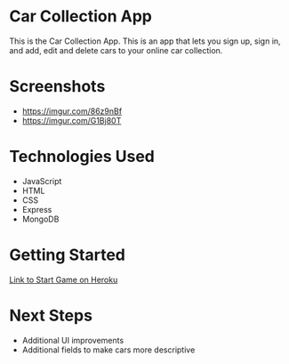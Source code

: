 # Car Collection App

This is the Car Collection App. This is an app that lets you sign up, sign in, and add, edit and delete cars to your online car collection.

# Screenshots

* https://imgur.com/86z9nBf
* https://imgur.com/G1Bj80T

# Technologies Used
* JavaScript
* HTML
* CSS
* Express
* MongoDB

# Getting Started

[Link to Start Game on Heroku](https://car-collection-1e0310d4273a.herokuapp.com/ "Start App")

# Next Steps
* Additional UI improvements
* Additional fields to make cars more descriptive